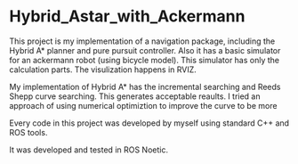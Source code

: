 # Hybrid_Astar_with_Ackermann

This project is my implementation of a navigation package, including the Hybrid A* planner and pure pursuit controller. Also it has a basic simulator for an ackermann robot (using bicycle model). This simulator has only the calculation parts. The visulization happens in RVIZ. 

My implementation of Hybrid A* has the incremental searching and Reeds Shepp curve searching. This generates acceptable reaults. 
 I tried an approach of using numerical optimiztion to improve the curve to be more 

Every code in this project was developed by myself using standard C++ and ROS tools. 

It was developed and tested in ROS Noetic. 







